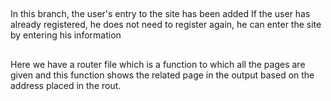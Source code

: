 ##
In this branch, the user's entry to the site has been added
If the user has already registered, he does not need to register again, he can enter the site by entering his information
##
Here we have a router file which is a function to which all the pages are given and this function shows the related page in the output based on the address placed in the rout.